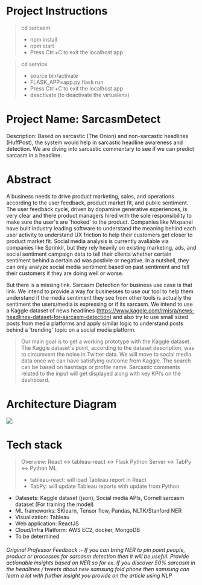 # Project Instructions
> cd sarcasm
> - npm install
> - npm start
> - Press Ctrl+C to exit the localhost app

> cd service
> - source bin/activate
> - FLASK_APP=app.py flask run
> - Press Ctrl+C to exit the localhost app
> - deactivate (to deactivate the virtualenv)


# Project Name: SarcasmDetect
Description: Based on sarcastic (The Onion) and non-sarcastic headlines (HuffPost), the system would help in sarcastic headline awareness and detection. We are diving into sarcastic commentary to see if we can predict sarcasm in a headline.

# Abstract
A business needs to drive product marketing, sales, and operations according to the user feedback, product market fit, and public sentiment. The user feedback cycle, driven by dopamine generative experiences, is very clear and there product managers hired with the sole responsibility to make sure the user's are 'hooked' to the product. Companies like Mixpanel have built industry leading software to understand the meaning behind each user activity to understand UX friction to help their customers get closer to product market fit. Social media analysis is currently avaliable via companies like Sprinklr, but they rely heavily on existing marketing, ads, and social sentiment campaign data to tell their clients whether certain sentiment behind a certain ad was postivie or negative. In a nutshell, they can only analyze social media sentiment based on past sentiment and tell their customers if they are doing well or worse. 

But there is a missing link. Sarcasm Detection for business use case is that link. We intend to provide a way for businesses to use our tool to help them understand if the media sentiment they see from other tools is actually the sentiment the users/media is expressing or if its sarcasm. We intend to use a Kaggle dataset of news headlines (https://www.kaggle.com/rmisra/news-headlines-dataset-for-sarcasm-detection) and also try to use small sized posts from media platforms and apply similar logic to understand posts behind a 'trending' topic on a social media platform. 

> Our main goal is to get a working prototype with the Kaggle dataset. The Kaggle dataset's point, according to the dataset description, was to circumvent the noise in Twitter data. We will move to social media data once we can have satisfying outcome from Kaggle. The search can be based on hashtags or profile name. Sarcastic comments related to the input will get displayed along with key KPI’s on the dashboard. 

# Architecture Diagram 
![](https://github.com/SJSUFall2019-CMPE272/SarcasmDetect/blob/master/SarcasmDetection.png)

# Tech stack
> Overview: 
> React <-> tableau-react <-> Flask Python Server <-> TabPy <-> Python ML
> - tableau-react: will load Tableau report in React
> - TabPy: will update Tableau reports with update from Python
* Datasets: Kaggle dataset (json), Social media APIs, Cornell sarcasm dataset (For training the model)
* ML frameworks: SKlearn, Tensor flow, Pandas, NLTK/Stanford NER  
* Visualization: Tableau
* Web application: ReactJS
* Cloud/Infra Platform: AWS EC2, docker, MongoDB
* To be determined

###### Original Professor Feedback :- If you can bring NER to pin point people, product or processes for sarcasm detection then it will be useful. Provide actionable insights based on NER so for ex. If you discover 50% sarcasm in the headlines / tweets about new samsung fold phone then samsung can learn a lot with further insight you provide on the article using NLP
